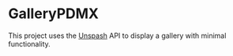 # GalleryPDMX

This project uses the [Unspash](https://unsplash.com/) API to display a gallery with minimal functionality.


